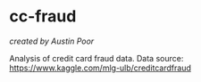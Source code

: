 # cc-fraud

_created by Austin Poor_

Analysis of credit card fraud data. Data source: https://www.kaggle.com/mlg-ulb/creditcardfraud
